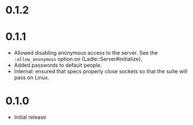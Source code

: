 0.1.2
=====

0.1.1
=====

- Allowed disabling anonymous access to the server.  See the
  `:allow_anonymous` option on {Ladle::Server#initialize}.
- Added passwords to default people.
- Internal: ensured that specs properly close sockets so that the
  suite will pass on Linux.

0.1.0
=====

- Initial release
